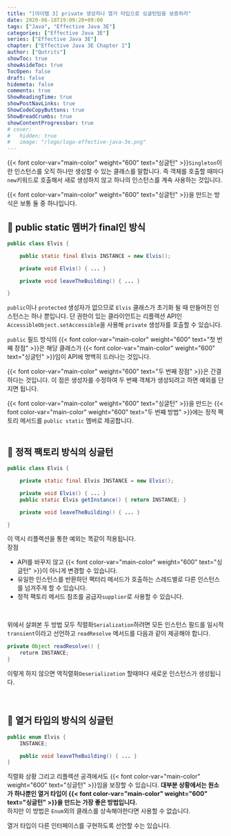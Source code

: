 ```yaml
---
title: "[아이템 3] private 생성자나 열거 타입으로 싱글턴임을 보증하라"
date: 2020-06-18T19:09:20+09:00
tags: ["Java", "Effective Java 3E"]
categories: ["Effective Java 3E"]
series: ["Effective Java 3E"]
chapter: ["Effective Java 3E Chapter 1"]
author: ["Qutrits"]
showToc: true
showAsideToc: true
TocOpen: false
draft: false
hidemeta: false
comments: true
ShowReadingTime: true
showPostNavLinks: true
ShowCodeCopyButtons: true
ShowBreadCrumbs: true
showContentProgressbar: true
# cover:
#   hidden: true
#   image: "/logo/logo-effective-java-3e.png"
---
```

{{< font color-var="main-color" weight="600" text="싱글턴" >}}`Singleton`이란 인스턴스를 오직 하나만 생성할 수 있는 클래스를 말합니다. 즉 객체를 호출할 때마다 `new`키워드로 호출해서 새로 생성하지 않고 하나의 인스턴스를 계속 사용하는 것입니다.

{{< font color-var="main-color" weight="600" text="싱글턴" >}}을 만드는 방식은 보통 둘 중 하나입니다. 
<br>

## 📌 public static 멤버가 final인 방식
``` java
public class Elvis {

    public static final Elvis INSTANCE = new Elvis();

    private void Elvis() { ... }

    private void leaveTheBuilding() { ... }

}
```
`public`이나 `protected` 생성자가 없으므로 `Elvis` 클래스가 초기화 될 때 만들어진 인스턴스는 하나 뿐입니다. 단 권한이 있는 클라이언트는 리플렉션 API인 `AccessibleObject.setAccessible`을 사용해 `private` 생성자를 호출할 수 있습니다.

`public` 필드 방식의 {{< font color-var="main-color" weight="600" text="첫 번째 장점" >}}은 해당 클래스가 {{< font color-var="main-color" weight="600" text="싱글턴" >}}임이 API에 명백히 드러나는 것입니다.

{{< font color-var="main-color" weight="600" text="두 번째 장점" >}}은 간결하다는 것입니다. 이 점은 생성자를 수정하여 두 번째 객체가 생성되려고 하면 예외를 단지면 됩니다.

{{< font color-var="main-color" weight="600" text="싱글턴" >}}을 만드는 {{< font color-var="main-color" weight="600" text="두 번째 방법" >}}에는 정적 팩토리 메서드를 `public static` 멤버로 제공합니다.
<br>
<br>

## 📌 정적 팩토리 방식의 싱글턴
``` java
public class Elvis {

    private static final Elvis INSTANCE = new Elvis();

    private void Elvis() { ... }
    public static Elvis getInstance() { return INSTANCE; }

    private void leaveTheBuilding() { ... }

}
```

이 역시 리플렉션을 통한 예외는 똑같이 적용됩니다.
<br>
<i class="user-fa-action-done" aria-hidden="true"></i> 장점
- API를 바꾸지 않고 {{< font color-var="main-color" weight="600" text="싱글턴" >}}이 아니게 변경할 수 있습니다.
- 유일한 인스턴스를 반환하던 팩터리 메서드가 호출하는 스레드별로 다른 인스턴스를 넘겨주게 할 수 있습니다.
- 정적 팩토리 메서드 참조를 공급자`supplier`로 사용할 수 있습니다.
<br>

위에서 살펴본 두 방법 모두 직렬화`Serialization`하려면 모든 인스턴스 필드를 일시적`transient`이라고 선언하고 `readResolve` 메서드를 다음과 같이 제공해야 합니다. 
``` java
private Object readResolve() {
    returm INSTANCE;
}
```
이렇게 하지 않으면 역직렬화`Deserialization` 할때마다 새로운 인스턴스가 생성됩니다.      
<br>
<br>

## 📌 열거 타입의 방식의 싱글턴
``` java
public enum Elvis {
    INSTANCE;

    public void leaveTheBuilding() { ... }
}
```
직렬화 상황 그리고 리플렉션 공격에서도 {{< font color-var="main-color" weight="600" text="싱글턴" >}}임을 보장할 수 있습니다. **대부분 상황에서는 원소가 하나뿐인 열거 타입이 {{< font color-var="main-color" weight="600" text="싱글턴" >}}을 만드는 가장 좋은 방법입니다.**   
하지만 이 방법은 `Enum`외의 클래스를 상속해야한다면 사용할 수 없습니다.

<i class="user-fa-action-info-outline" aria-hidden="true"></i> 열거 타입이 다른 인터페이스를 구현하도록 선언할 수는 있습니다.
<br>